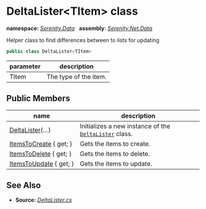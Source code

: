 # DeltaLister&lt;TItem&gt; class
**namespace:** *[Serenity.Data](../README.md#serenity.data-namespace)*   **assembly**: *[Serenity.Net.Data](../README.md)*

Helper class to find differences between to lists for updating

```csharp
public class DeltaLister<TItem>
```

| parameter | description |
| --- | --- |
| TItem | The type of the item. |

## Public Members

| name | description |
| --- | --- |
| [DeltaLister](DeltaLister-1/DeltaLister.md)(…) | Initializes a new instance of the [`DeltaLister`](DeltaLister-1.md) class. |
| [ItemsToCreate](DeltaLister-1/ItemsToCreate.md) { get; } | Gets the items to create. |
| [ItemsToDelete](DeltaLister-1/ItemsToDelete.md) { get; } | Gets the items to delete. |
| [ItemsToUpdate](DeltaLister-1/ItemsToUpdate.md) { get; } | Gets the items to update. |

## See Also

* **Source:** *[DeltaLister.cs](https://github.com/serenity-is/Serenity/blob/master/src/Serenity.Net.Data/Utility/DeltaLister.cs)*